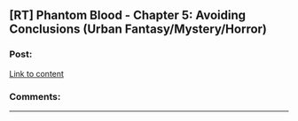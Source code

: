 ## [RT] Phantom Blood - Chapter 5: Avoiding Conclusions (Urban Fantasy/Mystery/Horror)

### Post:

[Link to content](https://www.fictionpress.com/s/3295336/5/Phantom-Blood)

### Comments:

---

